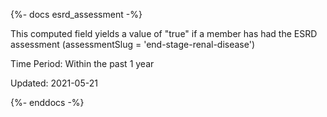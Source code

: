 {%- docs esrd_assessment -%}


This computed field yields a value of "true" if a member has had the ESRD assessment (assessmentSlug = 'end-stage-renal-disease')

Time Period:
Within the past 1 year

Updated: 2021-05-21

{%- enddocs -%}
